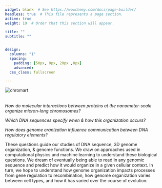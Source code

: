 ```yaml
---
widget: blank  # See https://wowchemy.com/docs/page-builder/
headless: true  # This file represents a page section.
active: true
weight: 10  # Order that this section will appear.

title: ""
subtitle: ""


design:
  columns: "1"
  spacing:
    padding: [50px, 0px, 20px ,0px]
    advanced:
  css_class: fullscreen

---
```


<img src="/media/chromart-v3.jpg" alt="chromart"
    title="chromart" style="padding-bottom: 20px;"
 />

_How do molecular interactions between proteins at the nanometer-scale organize micron-long chromosomes?_  

_Which DNA sequences specify when & how this organization occurs?_  

_How does genome oranization influence communication between DNA regulatory elements?_  
  
These questions guide our studies of DNA sequence, 3D genome organization, & genome functions. We draw on approaches used in computational physics and machine learning to understand these biological questions. We dream of eventually being able to read in any genomic sequence and predict how it would organize in a given cellular context. In turn, we hope to understand how genome organization impacts processes from gene regulation to recombination, how genome organization varies between cell types, and how it has varied over the course of evolution. 